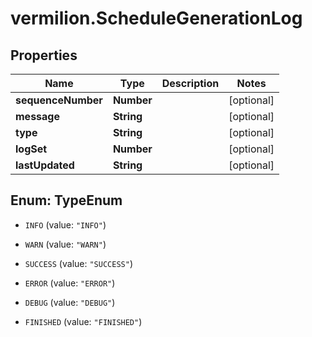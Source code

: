 # vermilion.ScheduleGenerationLog

## Properties

Name | Type | Description | Notes
------------ | ------------- | ------------- | -------------
**sequenceNumber** | **Number** |  | [optional] 
**message** | **String** |  | [optional] 
**type** | **String** |  | [optional] 
**logSet** | **Number** |  | [optional] 
**lastUpdated** | **String** |  | [optional] 



## Enum: TypeEnum


* `INFO` (value: `"INFO"`)

* `WARN` (value: `"WARN"`)

* `SUCCESS` (value: `"SUCCESS"`)

* `ERROR` (value: `"ERROR"`)

* `DEBUG` (value: `"DEBUG"`)

* `FINISHED` (value: `"FINISHED"`)




